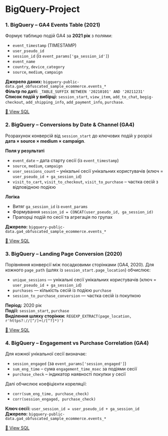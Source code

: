 # BigQuery-Project
###  1. BigQuery – GA4 Events Table (2021)
Формує таблицю подій GA4 за **2021 рік** з полями:
- `event_timestamp` (TIMESTAMP)
- `user_pseudo_id`
- `session_id` (із `event_params['ga_session_id']`)
- `event_name`
- `country`, `device_category`
- `source`, `medium`, `campaign`

**Джерело даних:** `bigquery-public-data.ga4_obfuscated_sample_ecommerce.events_*`  
**Фільтр по даті:** `_TABLE_SUFFIX BETWEEN '20210101' AND '20211231'`  
**Список подій у вибірці:** `session_start`, `view_item`, `add_to_chat`, `begig-checkout`, `add_shipping_info`, `add_payment_info`, `purchase`.

[📁 View SQL](./task_bq_2_ga4_events_2021.sql)

###  2. BigQuery – Conversions by Date & Channel (GA4)
Розрахунок конверсій від `session_start` до ключових подій у розрізі **дата × source × medium × campaign**.

**Поля у результаті**
- `event_date` – дата старту сесії (із `event_timestamp`)
- `source`, `medium`, `campaign`
- `user_sessions_count` – унікальні сесії унікальних користувачів (ключ = `user_pseudo_id + ga_session_id`)
- `visit_to_cart`, `visit_to_checkout`, `visit_to_purchase` – частка сесій з відповідною подією

**Логіка**
- Витяг `ga_session_id` із `event_params`
- Формування `session_id = CONCAT(user_pseudo_id, ga_session_id)`
- Прапорці подій по сесії та агрегація по групах

**Джерело:** `bigquery-public-data.ga4_obfuscated_sample_ecommerce.events_*`

[📁 View SQL](./task_bq_3_conversions_by_channel.sql)

###  3. BigQuery – Landing Page Conversion (2020)
Порівняння конверсії між посадковими сторінками (GA4, 2020). Для кожного `page_path` (шлях із `session_start.page_location`) обчислює:
- `unique_sessions` — унікальні сесії унікальних користувачів (ключ = `user_pseudo_id + ga_session_id`)
- `purchases` — кількість сесій із подією `purchase`
- `session_to_purchase_conversion` — частка сесій із покупкою

**Період:** 2020 рік  
**Події:** `session_start`, `purchase`  
**Виділення шляху сторінки:** `REGEXP_EXTRACT(page_location, r'https?://[^/]+(/[^?]*)')`

[📁 View SQL](./task_bq_4_landing_page_conversion_2020.sql)

###  4. BigQuery – Engagement vs Purchase Correlation (GA4)
Для кожної унікальної сесії визначає:
- `session_engaged` (за `event_params['session_engaged']`)
- `sum_eng_time` – сума `engagement_time_msec` за подіями сесії
- `purchase_check` – індикатор наявності покупки у сесії

Далі обчислює коефіцієнти кореляції:
- `corr(sum_eng_time, purchase_check)`
- `corr(session_engaged, purchase_check)`

**Ключ сесії:** `user_session_id = user_pseudo_id + ga_session_id`  
**Джерело:** `bigquery-public-data.ga4_obfuscated_sample_ecommerce.events_*`

[📁 View SQL](./task_bq_5_engagement_purchase_correlation.sql)




